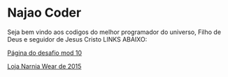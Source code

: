# Najao Coder

Seja bem vindo aos codigos do melhor programador do universo, Filho de Deus e seguidor de Jesus Cristo
LINKS ABAIXO:

<a href="https://henriquenagy.github.io/CODIGOS-HTML-CSS/2023/desafio-10/index.html"> Página do desafio mod 10

<a href="https://henriquenagy.github.io/CODIGOS-HTML-CSS/2015/narnia-wear-2015/index.html"> Loja Narnia Wear de 2015

